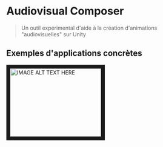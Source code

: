 # Audiovisual Composer
> Un outil expérimental d'aide à la création d'animations "audiovisuelles" sur Unity



## Exemples d'applications concrètes



<a href="http://www.youtube.com/watch?feature=player_embedded&v=YOUTUBE_VIDEO_ID_HERE
" target="_blank"><img src="http://img.youtube.com/vi/YOUTUBE_VIDEO_ID_HERE/0.jpg" 
alt="IMAGE ALT TEXT HERE" width="240" height="180" border="10" /></a>
